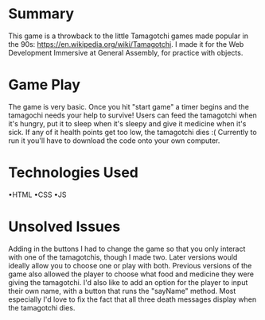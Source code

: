 # Summary
This game is a throwback to the little Tamagotchi games made popular in the 90s: https://en.wikipedia.org/wiki/Tamagotchi. I made it for the Web Development Immersive at General Assembly, for practice with objects.

# Game Play
The game is very basic. Once you hit "start game" a timer begins and the tamagochi needs your help to survive! Users can feed the tamagotchi when it's hungry, put it to sleep when it's sleepy and give it medicine when it's sick. If any of it health points get too low, the tamagotchi dies :( Currently to run it you'll have to download the code onto your own computer.

# Technologies Used
•HTML
•CSS
•JS

# Unsolved Issues
Adding in the buttons I had to change the game so that you only interact with one of the tamagotchis, though I made two. Later versions would ideally allow you to choose one or play with both. Previous versions of the game also allowed the player to choose what food and medicine they were giving the tamagotchi. I'd also like to add an option for the player to input their own name, with a button that runs the "sayName" method. Most especially I'd love to fix the fact that all three death messages display when the tamagotchi dies.

